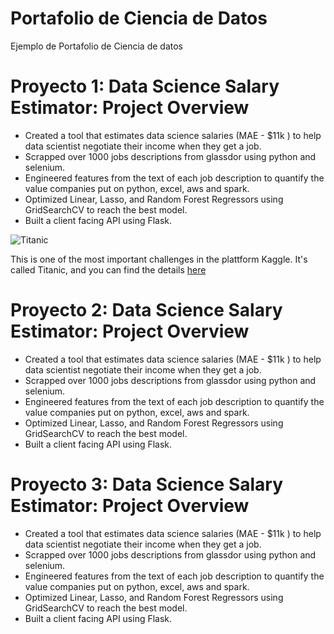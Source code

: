 # Portafolio de Ciencia de Datos
Ejemplo de Portafolio de Ciencia de datos

# Proyecto 1: Data Science Salary Estimator: Project Overview
- Created a tool that estimates data science salaries (MAE - $11k ) to help data scientist negotiate their income when they get a job.
- Scrapped over 1000 jobs descriptions from glassdor using python and selenium.
- Engineered features from the text of each job description to quantify the value companies put on python, excel, aws and spark.
- Optimized Linear, Lasso, and Random Forest Regressors using GridSearchCV to reach the best model.
- Built a client facing API using Flask.

![Titanic](https://c.files.bbci.co.uk/16D1/production/_100814850_gettyimages-877330410.jpg)

This is one of the most important challenges in the plattform Kaggle. It's called Titanic, and you can find the details [here](https://www.kaggle.com/c/titanic)

# Proyecto 2: Data Science Salary Estimator: Project Overview
- Created a tool that estimates data science salaries (MAE - $11k ) to help data scientist negotiate their income when they get a job.
- Scrapped over 1000 jobs descriptions from glassdor using python and selenium.
- Engineered features from the text of each job description to quantify the value companies put on python, excel, aws and spark.
- Optimized Linear, Lasso, and Random Forest Regressors using GridSearchCV to reach the best model.
- Built a client facing API using Flask.


# Proyecto 3: Data Science Salary Estimator: Project Overview
- Created a tool that estimates data science salaries (MAE - $11k ) to help data scientist negotiate their income when they get a job.
- Scrapped over 1000 jobs descriptions from glassdor using python and selenium.
- Engineered features from the text of each job description to quantify the value companies put on python, excel, aws and spark.
- Optimized Linear, Lasso, and Random Forest Regressors using GridSearchCV to reach the best model.
- Built a client facing API using Flask.

